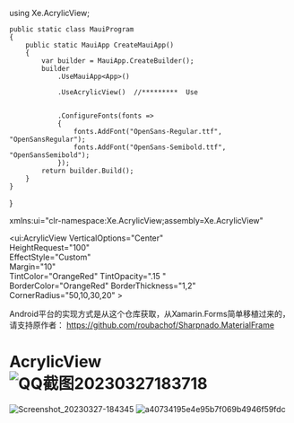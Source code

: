 





using Xe.AcrylicView;

    public static class MauiProgram
    {
        public static MauiApp CreateMauiApp()
        {
            var builder = MauiApp.CreateBuilder();
            builder
                .UseMauiApp<App>()
                
                .UseAcrylicView()  //*********  Use
                
                
                .ConfigureFonts(fonts =>
                {
                    fonts.AddFont("OpenSans-Regular.ttf", "OpenSansRegular");
                    fonts.AddFont("OpenSans-Semibold.ttf", "OpenSansSemibold");
                });
            return builder.Build();
        }
    }
}



 xmlns:ui="clr-namespace:Xe.AcrylicView;assembly=Xe.AcrylicView" 
 

<ui:AcrylicView VerticalOptions="Center"  
                HeightRequest="100"  
                EffectStyle="Custom"    
                Margin="10"  
                TintColor="OrangeRed" 
                TintOpacity=".15 "  
                BorderColor="OrangeRed" 
                BorderThickness="1,2" 
                CornerRadius="50,10,30,20" >
   <!--Content-->             
   <Grid>
    <Label Text="Hello Word" FontSize="25" HorizontalOptions="Center" VerticalOptions="Center" TextColor="OrangeRed"/>    
   </Grid>
</ui:AcrylicView>





Android平台的实现方式是从这个仓库获取，从Xamarin.Forms简单移植过来的，请支持原作者：
https://github.com/roubachof/Sharpnado.MaterialFrame



# AcrylicView![QQ截图20230327183718](https://user-images.githubusercontent.com/39110708/227924264-41c35cc1-97f0-4bf6-9130-2cd9ffd8f78f.png)
![Screenshot_20230327-184345](https://user-images.githubusercontent.com/39110708/227924499-aa2bac68-9b4d-4ae7-9a50-5672e9ef695c.png)
![a40734195e4e95b7f069b4946f59fdc](https://user-images.githubusercontent.com/39110708/227924704-bfb7511b-c835-4e67-b19e-5e40a6cd8717.png)
